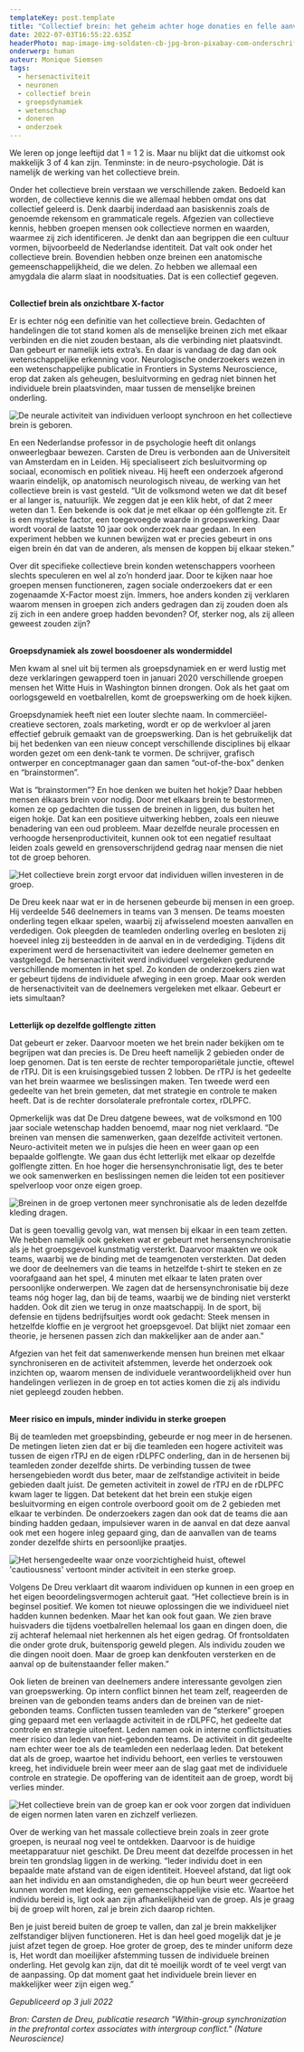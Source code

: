 ```yaml
---
templateKey: post.template
title: "Collectief brein: het geheim achter hoge donaties en felle aanvallen"
date: 2022-07-03T16:55:22.635Z
headerPhoto: map-image-img-soldaten-cb-jpg-bron-pixabay-com-onderschrift-hetzelfde-kostuum-en-hetzelfde-doel-in-het-leger-wordt-het-collectief-brein-geoptimaliseerd
onderwerp: human
auteur: Monique Siemsen
tags:
  - hersenactiviteit
  - neuronen
  - collectief brein
  - groepsdynamiek
  - wetenschap
  - doneren
  - onderzoek
---
```

We leren op jonge leeftijd dat 1 = 1 2 is. Maar nu blijkt dat die uitkomst ook makkelijk 3 of 4 kan zijn. Tenminste: in de neuro-psychologie. Dát is namelijk de werking van het collectieve brein.

Onder het collectieve brein verstaan we verschillende zaken. Bedoeld kan worden, de collectieve kennis die we allemaal hebben omdat ons dat collectief geleerd is. Denk daarbij inderdaad aan basiskennis zoals de genoemde rekensom en grammaticale regels. Afgezien van collectieve kennis, hebben groepen mensen ook collectieve normen en waarden, waarmee zij zich identificeren. Je denkt dan aan begrippen die een cultuur vormen, bijvoorbeeld de Nederlandse identiteit. Dat valt ook onder het collectieve brein. Bovendien hebben onze breinen een anatomische gemeenschappelijkheid, die we delen. Zo hebben we allemaal een amygdala die alarm slaat in noodsituaties. Dat is een collectief gegeven.

**\
Collectief brein als onzichtbare X-factor**

Er is echter nóg een definitie van het collectieve brein. Gedachten of handelingen die tot stand komen als de menselijke breinen zich met elkaar verbinden en die niet zouden bestaan, als die verbinding niet plaatsvindt. Dan gebeurt er namelijk iets extra’s. En daar is vandaag de dag dan ook wetenschappelijke erkenning voor. Neurologische onderzoekers wezen in een wetenschappelijke publicatie in Frontiers in Systems Neuroscience, erop dat zaken als geheugen, besluitvorming en gedrag niet binnen het individuele brein plaatsvinden, maar tussen de menselijke breinen onderling. 

![De neurale activiteit van individuen verloopt synchroon en het collectieve brein is geboren.](/img/hersencellen-cb.jpg "Pixabay.com")

En een Nederlandse professor in de psychologie heeft dit onlangs onweerlegbaar bewezen. Carsten de Dreu is verbonden aan de Universiteit van Amsterdam en in Leiden. Hij specialiseert zich besluitvorming op sociaal, economisch en politiek niveau. Hij heeft een onderzoek afgerond waarin eindelijk, op anatomisch neurologisch niveau, de werking van het collectieve brein is vast gesteld. “Uit de volksmond weten we dat dit besef er al langer is, natuurlijk. We zeggen dat je een klik hebt, of dat 2 meer weten dan 1. Een bekende is ook dat je met elkaar op één golflengte zit. Er is een mystieke factor, een toegevoegde waarde in groepswerking. Daar wordt vooral de laatste 10 jaar ook onderzoek naar gedaan. In een experiment hebben we kunnen bewijzen wat er precies gebeurt in ons eigen brein én dat van de anderen, als mensen de koppen bij elkaar steken.”

Over dit specifieke collectieve brein konden wetenschappers voorheen slechts speculeren en wel al zo’n honderd jaar. Door te kijken naar hoe groepen mensen functioneren, zagen sociale onderzoekers dat er een zogenaamde X-Factor moest zijn. Immers, hoe anders konden zij verklaren waarom mensen in groepen zich anders gedragen dan zij zouden doen als zij zich in een andere groep hadden bevonden? Of, sterker nog, als zij alleen geweest zouden zijn?

**\
Groepsdynamiek als zowel boosdoener als wondermiddel**

Men kwam al snel uit bij termen als groepsdynamiek en er werd lustig met deze verklaringen gewapperd toen in januari 2020 verschillende groepen mensen het Witte Huis in Washington binnen drongen. Ook als het gaat om oorlogsgeweld en voetbalrellen, komt de groepswerking om de hoek kijken.

Groepsdynamiek heeft niet een louter slechte naam. In commerciëel-creatieve sectoren, zoals marketing, wordt er op de werkvloer al jaren effectief gebruik gemaakt van de groepswerking. Dan is het gebruikelijk dat bij het bedenken van een nieuw concept verschillende disciplines bij elkaar worden gezet om een denk-tank te vormen. De schrijver, grafisch ontwerper en conceptmanager gaan dan samen “out-of-the-box” denken en “brainstormen”.

Wat is “brainstormen”? En hoe denken we buiten het hokje? Daar hebben mensen élkaars brein voor nodig. Door met elkaars brein te bestormen, komen ze op gedachten die tussen de breinen in liggen, dus buiten het eigen hokje. Dat kan een positieve uitwerking hebben, zoals een nieuwe benadering van een oud probleem. Maar dezelfde neurale processen en verhoogde hersenproductiviteit, kunnen ook tot een negatief resultaat leiden zoals geweld en grensoverschrijdend gedrag naar mensen die niet tot de groep behoren.

![Het collectieve brein zorgt ervoor dat individuen willen investeren in de groep.](/img/geld-biljetten-cb.jpg "Pixabay.com")

De Dreu keek naar wat er in de hersenen gebeurde bij mensen in een groep. Hij verdeelde 546 deelnemers in teams van 3 mensen. De teams moesten onderling tegen elkaar spelen, waarbij zij afwisselend moesten aanvallen en verdedigen. Ook pleegden de teamleden onderling overleg en besloten zij hoeveel inleg zij besteedden in de aanval en in de verdediging. Tijdens dit experiment werd de hersenactiviteit van iedere deelnemer gemeten en vastgelegd. De hersenactiviteit werd individueel vergeleken gedurende verschillende momenten in het spel. Zo konden de onderzoekers zien wat er gebeurt tijdens de individuele afweging in een groep. Maar ook werden de hersenactiviteit van de deelnemers vergeleken met elkaar. Gebeurt er iets simultaan? 

**\
Letterlijk op dezelfde golflengte zitten**

Dat gebeurt er zeker. Daarvoor moeten we het brein nader bekijken om te begrijpen wat dan precies is. De Dreu heeft namelijk 2 gebieden onder de loep genomen. Dat is ten eerste de rechter temporopariëtale junctie, oftewel de rTPJ. Dit is een kruisingsgebied tussen 2 lobben. De rTPJ is het gedeelte van het brein waarmee we beslissingen maken. Ten tweede werd een gedeelte van het brein gemeten, dat met strategie en controle te maken heeft. Dat is de rechter dorsolaterale prefrontale cortex, rDLPFC. 

Opmerkelijk was dat De Dreu datgene bewees, wat de volksmond en 100 jaar sociale wetenschap hadden benoemd, maar nog niet verklaard. “De breinen van mensen die samenwerken, gaan dezelfde activiteit vertonen. Neuro-activiteit meten we in pulsjes die heen en weer gaan op een bepaalde golflengte. We gaan dus écht letterlijk met elkaar op dezelfde golflengte zitten. En hoe hoger die hersensynchronisatie ligt, des te beter we ook samenwerken en beslissingen nemen die leiden tot een positiever spelverloop voor onze eigen groep. 

![Breinen in de groep vertonen meer synchronisatie als de leden dezelfde kleding dragen.](/img/peleton-cb.jpg "Pixabay.com")

Dat is geen toevallig gevolg van, wat mensen bij elkaar in een team zetten. We hebben namelijk ook gekeken wat er gebeurt met hersensynchronisatie als je het groepsgevoel kunstmatig versterkt. Daarvoor maakten we ook teams, waarbij we de binding met de teamgenoten versterkten. Dat deden we door de deelnemers van die teams in hetzelfde t-shirt te steken en ze voorafgaand aan het spel, 4 minuten met elkaar te laten praten over persoonlijke onderwerpen. We zagen dat de hersensynchronisatie bij deze teams nóg hoger lag, dan bij de teams, waarbij we de binding niet versterkt hadden. Ook dit zien we terug in onze maatschappij. In de sport, bij defensie en tijdens bedrijfsuitjes wordt ook gedacht: Steek mensen in hetzelfde kloffie en je vergroot het groepsgevoel. Dat blijkt niet zomaar een theorie, je hersenen passen zich dan makkelijker aan de ander aan.”

Afgezien van het feit dat samenwerkende mensen hun breinen met elkaar synchroniseren en de activiteit afstemmen, leverde het onderzoek ook inzichten op, waarom mensen de individuele verantwoordelijkheid over hun handelingen verliezen in de groep en tot acties komen die zij als individu niet gepleegd zouden hebben.

**\
Meer risico en impuls, minder individu in sterke groepen**

Bij de teamleden met groepsbinding, gebeurde er nog meer in de hersenen. De metingen lieten zien dat er bij die teamleden een hogere activiteit was tussen de eigen rTPJ en de eigen rDLPFC onderling, dan in de hersenen bij teamleden zonder dezelfde shirts. De verbinding tussen de twee hersengebieden wordt dus beter, maar de zelfstandige activiteit in beide gebieden daalt juist. De gemeten activiteit in zowel de rTPJ en de rDLPFC kwam lager te liggen. Dat betekent dat het brein een stukje eigen besluitvorming en eigen controle overboord gooit om de 2 gebieden met elkaar te verbinden. De onderzoekers zagen dan ook dat de teams die aan binding hadden gedaan, impulsiever waren in de aanval en dat deze aanval ook met een hogere inleg gepaard ging, dan de aanvallen van de teams zonder dezelfde shirts en persoonlijke praatjes.

![Het hersengedeelte waar onze voorzichtigheid huist, oftewel 'cautiousness' vertoont minder activiteit in een sterke groep. ](/img/brein-engels-cb.png "Pixabay.com")

Volgens De Dreu verklaart dit waarom individuen op kunnen in een groep en het eigen beoordelingsvermogen achteruit gaat. “Het collectieve brein is in beginsel positief. We komen tot nieuwe oplossingen die we individueel niet hadden kunnen bedenken. Maar het kan ook fout gaan. We zien brave huisvaders die tijdens voetbalrellen helemaal los gaan en dingen doen, die zij achteraf helemaal niet herkennen als het eigen gedrag. Of frontsoldaten die onder grote druk, buitensporig geweld plegen. Als individu zouden we die dingen nooit doen. Maar de groep kan denkfouten versterken en de aanval op de buitenstaander feller maken.”

Ook lieten de breinen van deelnemers andere interessante gevolgen zien van groepswerking. Op intern conflict binnen het team zelf, reageerden de breinen van de gebonden teams anders dan de breinen van de niet-gebonden teams. Conflicten tussen teamleden van de “sterkere” groepen ging gepaard met een verlaagde activiteit in de rDLPFC, het gedeelte dat controle en strategie uitoefent. Leden namen ook in interne conflictsituaties meer risico dan leden van niet-gebonden teams. De activiteit in dit gedeelte nam echter weer toe als de teamleden een nederlaag leden. Dat betekent dat als de groep, waartoe het individu behoort, een verlies te verstouwen kreeg, het individuele brein weer meer aan de slag gaat met de individuele controle en strategie. De opoffering van de identiteit aan de groep, wordt bij verlies minder.

![Het collectieve brein van de groep kan er ook voor zorgen dat individuen de eigen normen laten varen en zichzelf verliezen.](/img/fantasie-verweesd-cb.jpg "Pixabay.com")

Over de werking van het massale collectieve brein zoals in zeer grote groepen, is neuraal nog veel te ontdekken. Daarvoor is de huidige meetapparatuur niet geschikt. De Dreu meent dat dezelfde processen in het brein ten grondslag liggen in de werking. “Ieder individu doet in een bepaalde mate afstand van de eigen identiteit. Hoeveel afstand, dat ligt ook aan het individu en aan omstandigheden, die op hun beurt weer gecreëerd kunnen worden met kleding, een gemeenschappelijke visie etc. Waartoe het individu bereid is, ligt ook aan zijn afhankelijkheid van de groep. Als je graag bij de groep wilt horen, zal je brein zich daarop richten. 

Ben je juist bereid buiten de groep te vallen, dan zal je brein makkelijker zelfstandiger blijven functioneren. Het is dan heel goed mogelijk dat je je juist afzet tegen de groep. Hoe groter de groep, des te minder uniform deze is, Het wordt dan moeilijker afstemming tussen de individuele breinen onderling. Het gevolg kan zijn, dat dit té moeilijk wordt of te veel vergt van de aanpassing. Op dat moment gaat het individuele brein liever en makkelijker weer zijn eigen weg.”

*Gepubliceerd op 3 juli 2022*

*Bron: Carsten de Dreu, publicatie research "Within-group synchronization in the prefrontal cortex associates with intergroup conflict." (Nature Neuroscience)*